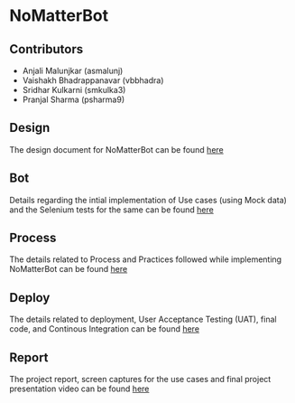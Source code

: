 # NoMatterBot

## Contributors

+ Anjali Malunjkar (asmalunj)
+ Vaishakh Bhadrappanavar (vbbhadra)
+ Sridhar Kulkarni (smkulka3)
+ Pranjal Sharma (psharma9)

## Design

The design document for NoMatterBot can be found [here](https://github.ncsu.edu/csc510-fall2019/CSC510-12/blob/master/DESIGN.md)

## Bot  

Details regarding the intial implementation of Use cases (using Mock data) and the Selenium tests for the same can be found [here](https://github.ncsu.edu/csc510-fall2019/CSC510-12/blob/master/BOT.md) 

## Process

The details related to Process and Practices followed while implementing NoMatterBot can be found [here](https://github.ncsu.edu/csc510-fall2019/CSC510-12/blob/master/PROCESS.md)

## Deploy

The details related to deployment, User Acceptance Testing (UAT), final code, and Continous Integration can be found [here](https://github.ncsu.edu/csc510-fall2019/CSC510-12/blob/master/DEPLOY.md)

## Report

The project report, screen captures for the use cases and final project presentation video can be found [here](https://github.ncsu.edu/csc510-fall2019/CSC510-12/blob/master/REPORT.md)
